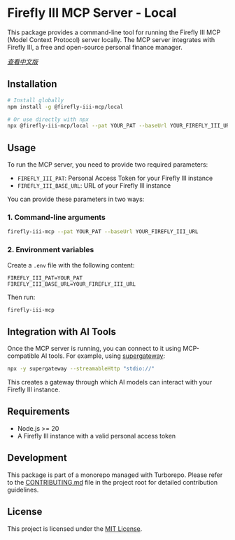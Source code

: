 # Firefly III MCP Server - Local

This package provides a command-line tool for running the Firefly III MCP (Model Context Protocol) server locally. The MCP server integrates with Firefly III, a free and open-source personal finance manager.

*[查看中文版](README_ZH.md)*

## Installation

```bash
# Install globally
npm install -g @firefly-iii-mcp/local

# Or use directly with npx
npx @firefly-iii-mcp/local --pat YOUR_PAT --baseUrl YOUR_FIREFLY_III_URL
```

## Usage

To run the MCP server, you need to provide two required parameters:

- `FIREFLY_III_PAT`: Personal Access Token for your Firefly III instance
- `FIREFLY_III_BASE_URL`: URL of your Firefly III instance

You can provide these parameters in two ways:

### 1. Command-line arguments

```bash
firefly-iii-mcp --pat YOUR_PAT --baseUrl YOUR_FIREFLY_III_URL
```

### 2. Environment variables

Create a `.env` file with the following content:

```
FIREFLY_III_PAT=YOUR_PAT
FIREFLY_III_BASE_URL=YOUR_FIREFLY_III_URL
```

Then run:

```bash
firefly-iii-mcp
```

## Integration with AI Tools

Once the MCP server is running, you can connect to it using MCP-compatible AI tools. For example, using [supergateway](https://github.com/supergateway/supergateway):

```bash
npx -y supergateway --streamableHttp "stdio://"
```

This creates a gateway through which AI models can interact with your Firefly III instance.

## Requirements

- Node.js >= 20
- A Firefly III instance with a valid personal access token

## Development

This package is part of a monorepo managed with Turborepo. Please refer to the [CONTRIBUTING.md](../../CONTRIBUTING.md) file in the project root for detailed contribution guidelines.

## License

This project is licensed under the [MIT License](../../LICENSE). 